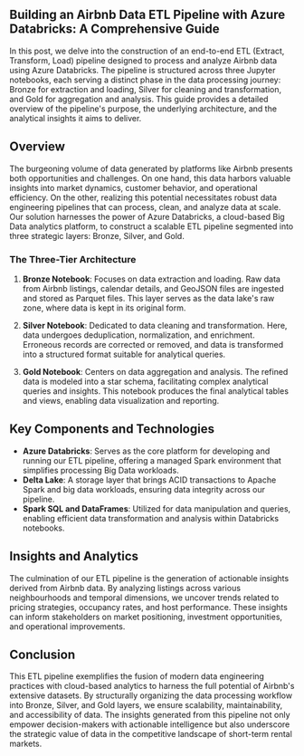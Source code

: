 ## Building an Airbnb Data ETL Pipeline with Azure Databricks: A Comprehensive Guide

In this post, we delve into the construction of an end-to-end ETL (Extract, Transform, Load) pipeline designed to process and analyze Airbnb data using Azure Databricks. The pipeline is structured across three Jupyter notebooks, each serving a distinct phase in the data processing journey: Bronze for extraction and loading, Silver for cleaning and transformation, and Gold for aggregation and analysis. This guide provides a detailed overview of the pipeline's purpose, the underlying architecture, and the analytical insights it aims to deliver.

## Overview

The burgeoning volume of data generated by platforms like Airbnb presents both opportunities and challenges. On one hand, this data harbors valuable insights into market dynamics, customer behavior, and operational efficiency. On the other, realizing this potential necessitates robust data engineering pipelines that can process, clean, and analyze data at scale. Our solution harnesses the power of Azure Databricks, a cloud-based Big Data analytics platform, to construct a scalable ETL pipeline segmented into three strategic layers: Bronze, Silver, and Gold.

### The Three-Tier Architecture

1. **Bronze Notebook**: Focuses on data extraction and loading. Raw data from Airbnb listings, calendar details, and GeoJSON files are ingested and stored as Parquet files. This layer serves as the data lake's raw zone, where data is kept in its original form.

2. **Silver Notebook**: Dedicated to data cleaning and transformation. Here, data undergoes deduplication, normalization, and enrichment. Erroneous records are corrected or removed, and data is transformed into a structured format suitable for analytical queries.

3. **Gold Notebook**: Centers on data aggregation and analysis. The refined data is modeled into a star schema, facilitating complex analytical queries and insights. This notebook produces the final analytical tables and views, enabling data visualization and reporting.

## Key Components and Technologies

- **Azure Databricks**: Serves as the core platform for developing and running our ETL pipeline, offering a managed Spark environment that simplifies processing Big Data workloads.
- **Delta Lake**: A storage layer that brings ACID transactions to Apache Spark and big data workloads, ensuring data integrity across our pipeline.
- **Spark SQL and DataFrames**: Utilized for data manipulation and queries, enabling efficient data transformation and analysis within Databricks notebooks.

## Insights and Analytics

The culmination of our ETL pipeline is the generation of actionable insights derived from Airbnb data. By analyzing listings across various neighbourhoods and temporal dimensions, we uncover trends related to pricing strategies, occupancy rates, and host performance. These insights can inform stakeholders on market positioning, investment opportunities, and operational improvements.

## Conclusion

This ETL pipeline exemplifies the fusion of modern data engineering practices with cloud-based analytics to harness the full potential of Airbnb's extensive datasets. By structurally organizing the data processing workflow into Bronze, Silver, and Gold layers, we ensure scalability, maintainability, and accessibility of data. The insights generated from this pipeline not only empower decision-makers with actionable intelligence but also underscore the strategic value of data in the competitive landscape of short-term rental markets.
